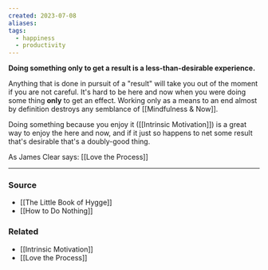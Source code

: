 ```yaml
---
created: 2023-07-08
aliases: 
tags:
  - happiness
  - productivity
---
```

**Doing something only to get a result is a less-than-desirable experience.**

Anything that is done in pursuit of a "result" will take you out of the moment if you are not careful. It's hard to be here and now when you were doing some thing **only** to get an effect. Working only as a means to an end almost by definition destroys any semblance of [[Mindfulness & Now]].

Doing something because you enjoy it ([[Intrinsic Motivation]]) is a great way to enjoy the here and now, and if it just so happens to net some result that's desirable that's a doubly-good thing.

As James Clear says: [[Love the Process]] 

****
### Source
- [[The Little Book of Hygge]]
- [[How to Do Nothing]]

### Related
- [[Intrinsic Motivation]] 
- [[Love the Process]]